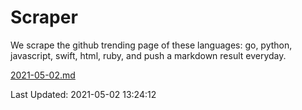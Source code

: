 # Scraper

We scrape the github trending page of these languages: go, python, javascript, swift, html, ruby, and push a markdown result everyday.

[2021-05-02.md](https://github.com/henson/Scraper/blob/master/2021-05-02.md)

Last Updated: 2021-05-02 13:24:12
